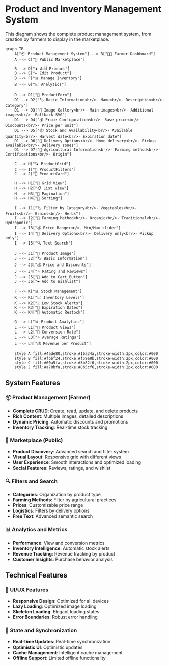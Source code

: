 # Product and Inventory Management System

This diagram shows the complete product management system, from creation by farmers to display in the marketplace.

```mermaid
graph TB
    A["📦 Product Management System"] --> B["👨‍🌾 Farmer Dashboard"]
    A --> C["🛒 Public Marketplace"]
    
    B --> D["➕ Add Product"]
    B --> E["✏️ Edit Product"]
    B --> F["📊 Manage Inventory"]
    B --> G["📈 Analytics"]
    
    D --> D1["📝 ProductForm"]
    D1 --> D2["🏷️ Basic Information<br/>- Name<br/>- Description<br/>- Category"]
    D1 --> D3["📸 Image Gallery<br/>- Main images<br/>- Additional images<br/>- Fallback SVG"]
    D1 --> D4["💰 Price Configuration<br/>- Base price<br/>- Discounts<br/>- Price per unit"]
    D1 --> D5["📦 Stock and Availability<br/>- Available quantity<br/>- Harvest date<br/>- Expiration date"]
    D1 --> D6["🚚 Delivery Options<br/>- Home delivery<br/>- Pickup available<br/>- Delivery zones"]
    D1 --> D7["🌱 Agricultural Information<br/>- Farming method<br/>- Certifications<br/>- Origin"]
    
    C --> H["🔍 ProductGrid"]
    C --> I["🔎 ProductFilters"]
    C --> J["📱 ProductCard"]
    
    H --> H1["📱 Grid View"]
    H --> H2["📋 List View"]
    H --> H3["🔄 Pagination"]
    H --> H4["🔀 Sorting"]
    
    I --> I1["🏷️ Filter by Category<br/>- Vegetables<br/>- Fruits<br/>- Grains<br/>- Herbs"]
    I --> I2["🌱 Farming Method<br/>- Organic<br/>- Traditional<br/>- Hydroponic"]
    I --> I3["💰 Price Range<br/>- Min/Max slider"]
    I --> I4["🚚 Delivery Options<br/>- Delivery only<br/>- Pickup only"]
    I --> I5["🔍 Text Search"]
    
    J --> J1["📸 Product Image"]
    J --> J2["🏷️ Basic Information"]
    J --> J3["💰 Price and Discounts"]
    J --> J4["⭐ Rating and Reviews"]
    J --> J5["🛒 Add to Cart Button"]
    J --> J6["❤️ Add to Wishlist"]
    
    F --> K["📊 Stock Management"]
    K --> K1["📈 Inventory Levels"]
    K --> K2["⚠️ Low Stock Alerts"]
    K --> K3["📅 Expiration Dates"]
    K --> K4["🔄 Automatic Restock"]
    
    G --> L["📊 Product Analytics"]
    L --> L1["👀 Product Views"]
    L --> L2["🛒 Conversion Rate"]
    L --> L3["⭐ Average Ratings"]
    L --> L4["💰 Revenue per Product"]
    
    style A fill:#4ade80,stroke:#16a34a,stroke-width:3px,color:#000
    style B fill:#fbbf24,stroke:#f59e0b,stroke-width:2px,color:#000
    style C fill:#60a5fa,stroke:#3b82f6,stroke-width:2px,color:#000
    style J fill:#a78bfa,stroke:#8b5cf6,stroke-width:2px,color:#000
```

## System Features

### 📦 Product Management (Farmer)
- **Complete CRUD**: Create, read, update, and delete products
- **Rich Content**: Multiple images, detailed descriptions
- **Dynamic Pricing**: Automatic discounts and promotions
- **Inventory Tracking**: Real-time stock tracking

### 🛒 Marketplace (Public)
- **Product Discovery**: Advanced search and filter system
- **Visual Layout**: Responsive grid with different views
- **User Experience**: Smooth interactions and optimized loading
- **Social Features**: Reviews, ratings, and wishlist

### 🔍 Filters and Search
- **Categories**: Organization by product type
- **Farming Methods**: Filter by agricultural practices
- **Prices**: Customizable price range
- **Logistics**: Filters by delivery options
- **Free Text**: Advanced semantic search

### 📊 Analytics and Metrics
- **Performance**: View and conversion metrics
- **Inventory Intelligence**: Automatic stock alerts
- **Revenue Tracking**: Revenue tracking by product
- **Customer Insights**: Purchase behavior analysis

## Technical Features

### 🎨 UI/UX Features
- **Responsive Design**: Optimized for all devices
- **Lazy Loading**: Optimized image loading
- **Skeleton Loading**: Elegant loading states
- **Error Boundaries**: Robust error handling

### 🔄 State and Synchronization
- **Real-time Updates**: Real-time synchronization
- **Optimistic UI**: Optimistic updates
- **Cache Management**: Intelligent cache management
- **Offline Support**: Limited offline functionality
